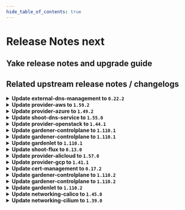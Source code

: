 ```yaml
---
hide_table_of_contents: true
---
```


# Release Notes next

## Yake release notes and upgrade guide

## Related upstream release notes / changelogs


<details>
<summary><b>Update external-dns-management to <code>0.22.2</code></b></summary>

# [gardener/external-dns-management]

## 🐛 Bug Fixes

- `[OPERATOR]` Deletion of source DNSEntries must wait for completed deletion of target entries. by @MartinWeindel [#407]
## 🏃 Others

- `[OPERATOR]` introduce `dns.gardener.cloud/target-hard-ignore` annotation by @MartinWeindel [#404]
- `[OPERATOR]` Use AWS SDK v2 for the `aws-route53` provider by @MartinWeindel [#400]
- `[OPERATOR]` Bumps golang from 1.23.3 to 1.23.4. by @dependabot[bot] [#401]
- `[OPERATOR]` Remove annotation `gardener.cloud/operation=reconcile` on reconciliation by @MartinWeindel [#406]

## Helm Charts
- dns-controller-manager: `europe-docker.pkg.dev/gardener-project/releases/charts/dns-controller-manager:v0.22.2`
## Docker Images
- dns-controller-manager: `europe-docker.pkg.dev/gardener-project/releases/dns-controller-manager:v0.22.2`


</details>

<details>
<summary><b>Update provider-aws to <code>1.59.2</code></b></summary>

# [gardener/gardener-extension-provider-aws]

## 🐛 Bug Fixes

- `[USER]` Fix the `NamespacedCloudProfile` status mutation. by @LucaBernstein [#1172]

## Helm Charts
- admission-aws-application: `europe-docker.pkg.dev/gardener-project/releases/charts/gardener/extensions/admission-aws-application:v1.59.2`
- admission-aws-runtime: `europe-docker.pkg.dev/gardener-project/releases/charts/gardener/extensions/admission-aws-runtime:v1.59.2`
- provider-aws: `europe-docker.pkg.dev/gardener-project/releases/charts/gardener/extensions/provider-aws:v1.59.2`
## Docker Images
- gardener-extension-admission-aws: `europe-docker.pkg.dev/gardener-project/releases/gardener/extensions/admission-aws:v1.59.2`
- gardener-extension-provider-aws: `europe-docker.pkg.dev/gardener-project/releases/gardener/extensions/provider-aws:v1.59.2`


</details>

<details>
<summary><b>Update provider-azure to <code>1.49.2</code></b></summary>

# [gardener/gardener-extension-provider-azure]

## 🐛 Bug Fixes

- `[USER]` Fix the `NamespacedCloudProfile` status mutation. by @LucaBernstein [#1041]

## Helm Charts
- admission-azure-application: `europe-docker.pkg.dev/gardener-project/releases/charts/gardener/extensions/admission-azure-application:v1.49.2`
- admission-azure-runtime: `europe-docker.pkg.dev/gardener-project/releases/charts/gardener/extensions/admission-azure-runtime:v1.49.2`
- provider-azure: `europe-docker.pkg.dev/gardener-project/releases/charts/gardener/extensions/provider-azure:v1.49.2`
## Docker Images
- gardener-extension-admission-azure: `europe-docker.pkg.dev/gardener-project/releases/gardener/extensions/admission-azure:v1.49.2`
- gardener-extension-provider-azure: `europe-docker.pkg.dev/gardener-project/releases/gardener/extensions/provider-azure:v1.49.2`


</details>

<details>
<summary><b>Update shoot-dns-service to <code>1.55.0</code></b></summary>

# [gardener/gardener-extension-shoot-dns-service]

## ⚠️ Breaking Changes

- `[OPERATOR]` The following extension chart values are changed:  
  - `.dnsControllerManager.vpa.minAllowed` -> `.dnsControllerManager.vpa.resourcePolicy.minAllowed`  
    
  Make sure to adapt your values to the breaking change when upgrading to this version of the extension. by @ialidzhikov [#409]
## 🐛 Bug Fixes

- `[OPERATOR]` Ensure record for DNSEntries are left untouched during migration. by @MartinWeindel [#408]
## 🏃 Others

- `[OPERATOR]` Bumps github.com/gardener/gardener from 1.108.0 to 1.109.0. by @dependabot[bot] [#403]
- `[OPERATOR]` Bumps github.com/gardener/gardener from 1.109.0 to 1.110.0. by @dependabot[bot] [#406]
- `[OPERATOR]` The extension Deployment does no longer specify memory limits. by @ialidzhikov [#409]
- `[OPERATOR]` Vertical scaling on CPU dropped in VPA resource by @MartinWeindel [#402]
# [gardener/external-dns-management]

## 🐛 Bug Fixes

- `[OPERATOR]` Deletion of source DNSEntries must wait for completed deletion of target entries. by @MartinWeindel [gardener/external-dns-management#407]
## 🏃 Others

- `[OPERATOR]` Use AWS SDK v2 for the `aws-route53` provider by @MartinWeindel [gardener/external-dns-management#400]
- `[OPERATOR]` Remove annotation `gardener.cloud/operation=reconcile` on reconciliation by @MartinWeindel [gardener/external-dns-management#406]
- `[OPERATOR]` Bumps golang from 1.23.3 to 1.23.4. by @dependabot[bot] [gardener/external-dns-management#401]
- `[OPERATOR]` introduce `dns.gardener.cloud/target-hard-ignore` annotation by @MartinWeindel [gardener/external-dns-management#404]

## Helm Charts
- admission-shoot-dns-service-application: `europe-docker.pkg.dev/gardener-project/releases/charts/gardener/extensions/admission-shoot-dns-service-application:v1.55.0`
- admission-shoot-dns-service-runtime: `europe-docker.pkg.dev/gardener-project/releases/charts/gardener/extensions/admission-shoot-dns-service-runtime:v1.55.0`
- shoot-dns-service: `europe-docker.pkg.dev/gardener-project/releases/charts/gardener/extensions/shoot-dns-service:v1.55.0`
## Docker Images
- gardener-extension-admission-shoot-dns-service: `europe-docker.pkg.dev/gardener-project/releases/gardener/extensions/admission-shoot-dns-service:v1.55.0`
- gardener-extension-shoot-dns-service: `europe-docker.pkg.dev/gardener-project/releases/gardener/extensions/shoot-dns-service:v1.55.0`


</details>

<details>
<summary><b>Update provider-openstack to <code>1.44.1</code></b></summary>

# [gardener/gardener-extension-provider-openstack]

## 🐛 Bug Fixes

- `[USER]` MCM update to v0.20.1: Increase VM status check timeout to 1200 seconds by @hebelsan [#939]

## Helm Charts
- admission-openstack-application: `europe-docker.pkg.dev/gardener-project/releases/charts/gardener/extensions/admission-openstack-application:v1.44.1`
- admission-openstack-runtime: `europe-docker.pkg.dev/gardener-project/releases/charts/gardener/extensions/admission-openstack-runtime:v1.44.1`
- provider-openstack: `europe-docker.pkg.dev/gardener-project/releases/charts/gardener/extensions/provider-openstack:v1.44.1`
## Docker Images
- gardener-extension-admission-openstack: `europe-docker.pkg.dev/gardener-project/releases/gardener/extensions/admission-openstack:v1.44.1`
- gardener-extension-provider-openstack: `europe-docker.pkg.dev/gardener-project/releases/gardener/extensions/provider-openstack:v1.44.1`


</details>

<details>
<summary><b>Update gardener-controlplane to <code>1.110.1</code></b></summary>

# [gardener/gardener]

## 🐛 Bug Fixes

- `[USER]` Fix initial scheduling of `Shoot` with `NamespacedCloudProfile` reference. by @LucaBernstein [#11076]

</details>

<details>
<summary><b>Update gardener-controlplane to <code>1.110.1</code></b></summary>

# [gardener/gardener]

## 🐛 Bug Fixes

- `[USER]` Fix initial scheduling of `Shoot` with `NamespacedCloudProfile` reference. by @LucaBernstein [#11076]

</details>

<details>
<summary><b>Update gardenlet to <code>1.110.1</code></b></summary>

# [gardener/gardener]

## 🐛 Bug Fixes

- `[USER]` Fix initial scheduling of `Shoot` with `NamespacedCloudProfile` reference. by @LucaBernstein [#11076]

</details>

<details>
<summary><b>Update shoot-flux to <code>0.13.0</code></b></summary>

## What's Changed
* 🤖 Update module github.com/onsi/gomega to v1.36.1 by @renovate in https://github.com/stackitcloud/gardener-extension-shoot-flux/pull/125
* Bump gardener to `v1.107` by @Duciwuci in https://github.com/stackitcloud/gardener-extension-shoot-flux/pull/127


**Full Changelog**: https://github.com/stackitcloud/gardener-extension-shoot-flux/compare/v0.12.0...v0.13.0

</details>

<details>
<summary><b>Update provider-alicloud to <code>1.57.0</code></b></summary>

# [gardener/gardener-extension-provider-alicloud]

## ⚠️ Breaking Changes

- `[OPERATOR]` The Helm charts for the `application` and `runtime` parts of the gardener-extension-admission-alicloud admission controller have been separated into standalone charts. These charts now assume a Garden setup with a virtual garden. Both charts must be deployed individually: the `runtime` chart on the Garden runtime cluster, and the `application` chart on the virtual garden. Additionally, the intermediate `global` level in the Helm values has been removed, so you may need to adjust your provided values accordingly. by @MartinWeindel [#746]
## ✨ New Features

- `[OPERATOR]` Adjustments for additional deployment of extension and admission controller on Garden runtime cluster by gardener-operator. by @MartinWeindel [#746]
## 🏃 Others

- `[OPERATOR]` Fixes Alicloud bastion instance CPU architecture not aligning with the image CPU architecture in certain conditions by @tedteng [#747]
- `[OPERATOR]` Remove the duplicate provider type check from the admission webhooks. by @LucaBernstein [#749]
- `[OPERATOR]` Bump gardener/gardener from v1.98.4 to v1.108.1. by @MartinWeindel [#746]

## Helm Charts
- admission-alicloud-application: `europe-docker.pkg.dev/gardener-project/releases/charts/gardener/extensions/admission-alicloud-application:v1.57.0`
- admission-alicloud-runtime: `europe-docker.pkg.dev/gardener-project/releases/charts/gardener/extensions/admission-alicloud-runtime:v1.57.0`
- provider-alicloud: `europe-docker.pkg.dev/gardener-project/releases/charts/gardener/extensions/provider-alicloud:v1.57.0`
## Docker Images
- gardener-extension-admission-alicloud: `europe-docker.pkg.dev/gardener-project/releases/gardener/extensions/admission-alicloud:v1.57.0`
- gardener-extension-provider-alicloud: `europe-docker.pkg.dev/gardener-project/releases/gardener/extensions/provider-alicloud:v1.57.0`


</details>

<details>
<summary><b>Update provider-gcp to <code>1.41.1</code></b></summary>

# [gardener/gardener-extension-provider-gcp]

## 🏃 Others

- `[OPERATOR]` Disable --allocate-node-cidrs in kube-controller-manager for kubernetes >= 1.31 as cloud-controller-manager takes over this responsibility. by @hebelsan [#937]

## Helm Charts
- admission-gcp-application: `europe-docker.pkg.dev/gardener-project/releases/charts/gardener/extensions/admission-gcp-application:v1.41.1`
- admission-gcp-runtime: `europe-docker.pkg.dev/gardener-project/releases/charts/gardener/extensions/admission-gcp-runtime:v1.41.1`
- provider-gcp: `europe-docker.pkg.dev/gardener-project/releases/charts/gardener/extensions/provider-gcp:v1.41.1`
## Docker Images
- gardener-extension-admission-gcp: `europe-docker.pkg.dev/gardener-project/releases/gardener/extensions/admission-gcp:v1.41.1`
- gardener-extension-provider-gcp: `europe-docker.pkg.dev/gardener-project/releases/gardener/extensions/provider-gcp:v1.41.1`


</details>

<details>
<summary><b>Update cert-management to <code>0.17.2</code></b></summary>

# [gardener/cert-management]

## 🏃 Others

- `[OPERATOR]` Support `DNSRecord.spec.class` by annotation `cert.gardener.cloud/dnsrecord-class` by @MartinWeindel [#384]
## 📖 Documentation

- `[DEVELOPER]` Document gaps between the community `cert-manager` and Gardener's `cert-management`. by @marc1404 [#379]

## Helm Charts
- cert-controller-manager: `europe-docker.pkg.dev/gardener-project/releases/charts/cert-controller-manager:v0.17.2`
## Docker Images
- cert-management: `europe-docker.pkg.dev/gardener-project/releases/cert-controller-manager:v0.17.2`


</details>

<details>
<summary><b>Update gardener-controlplane to <code>1.110.2</code></b></summary>

# [gardener/gardener]

## 🐛 Bug Fixes

- `[OPERATOR]` A permission issue was fixed that prevented the `VPAEvictionRequirements` controller to patch `VPA` resources in the garden runtime cluster, in case it is also registered as a seed. by @timuthy [#11143]
## 🏃 Others

- `[DEVELOPER]` The order of the predicates for extension controllers has been changed to ensure that class and types are checked first.   
  This avoids side effects by the passed predicates especially if the controller runs on the runtime cluster. by @oliver-goetz [#11133]

## Helm Charts
- controlplane: `europe-docker.pkg.dev/gardener-project/releases/charts/gardener/controlplane:v1.110.2`
- gardenlet: `europe-docker.pkg.dev/gardener-project/releases/charts/gardener/gardenlet:v1.110.2`
- operator: `europe-docker.pkg.dev/gardener-project/releases/charts/gardener/operator:v1.110.2`
- resource-manager: `europe-docker.pkg.dev/gardener-project/releases/charts/gardener/resource-manager:v1.110.2`
## Docker Images
- admission-controller: `europe-docker.pkg.dev/gardener-project/releases/gardener/admission-controller:v1.110.2`
- apiserver: `europe-docker.pkg.dev/gardener-project/releases/gardener/apiserver:v1.110.2`
- controller-manager: `europe-docker.pkg.dev/gardener-project/releases/gardener/controller-manager:v1.110.2`
- gardenlet: `europe-docker.pkg.dev/gardener-project/releases/gardener/gardenlet:v1.110.2`
- node-agent: `europe-docker.pkg.dev/gardener-project/releases/gardener/node-agent:v1.110.2`
- operator: `europe-docker.pkg.dev/gardener-project/releases/gardener/operator:v1.110.2`
- resource-manager: `europe-docker.pkg.dev/gardener-project/releases/gardener/resource-manager:v1.110.2`
- scheduler: `europe-docker.pkg.dev/gardener-project/releases/gardener/scheduler:v1.110.2`


</details>

<details>
<summary><b>Update gardener-controlplane to <code>1.110.2</code></b></summary>

# [gardener/gardener]

## 🐛 Bug Fixes

- `[OPERATOR]` A permission issue was fixed that prevented the `VPAEvictionRequirements` controller to patch `VPA` resources in the garden runtime cluster, in case it is also registered as a seed. by @timuthy [#11143]
## 🏃 Others

- `[DEVELOPER]` The order of the predicates for extension controllers has been changed to ensure that class and types are checked first.   
  This avoids side effects by the passed predicates especially if the controller runs on the runtime cluster. by @oliver-goetz [#11133]

## Helm Charts
- controlplane: `europe-docker.pkg.dev/gardener-project/releases/charts/gardener/controlplane:v1.110.2`
- gardenlet: `europe-docker.pkg.dev/gardener-project/releases/charts/gardener/gardenlet:v1.110.2`
- operator: `europe-docker.pkg.dev/gardener-project/releases/charts/gardener/operator:v1.110.2`
- resource-manager: `europe-docker.pkg.dev/gardener-project/releases/charts/gardener/resource-manager:v1.110.2`
## Docker Images
- admission-controller: `europe-docker.pkg.dev/gardener-project/releases/gardener/admission-controller:v1.110.2`
- apiserver: `europe-docker.pkg.dev/gardener-project/releases/gardener/apiserver:v1.110.2`
- controller-manager: `europe-docker.pkg.dev/gardener-project/releases/gardener/controller-manager:v1.110.2`
- gardenlet: `europe-docker.pkg.dev/gardener-project/releases/gardener/gardenlet:v1.110.2`
- node-agent: `europe-docker.pkg.dev/gardener-project/releases/gardener/node-agent:v1.110.2`
- operator: `europe-docker.pkg.dev/gardener-project/releases/gardener/operator:v1.110.2`
- resource-manager: `europe-docker.pkg.dev/gardener-project/releases/gardener/resource-manager:v1.110.2`
- scheduler: `europe-docker.pkg.dev/gardener-project/releases/gardener/scheduler:v1.110.2`


</details>

<details>
<summary><b>Update gardenlet to <code>1.110.2</code></b></summary>

# [gardener/gardener]

## 🐛 Bug Fixes

- `[OPERATOR]` A permission issue was fixed that prevented the `VPAEvictionRequirements` controller to patch `VPA` resources in the garden runtime cluster, in case it is also registered as a seed. by @timuthy [#11143]
## 🏃 Others

- `[DEVELOPER]` The order of the predicates for extension controllers has been changed to ensure that class and types are checked first.   
  This avoids side effects by the passed predicates especially if the controller runs on the runtime cluster. by @oliver-goetz [#11133]

## Helm Charts
- controlplane: `europe-docker.pkg.dev/gardener-project/releases/charts/gardener/controlplane:v1.110.2`
- gardenlet: `europe-docker.pkg.dev/gardener-project/releases/charts/gardener/gardenlet:v1.110.2`
- operator: `europe-docker.pkg.dev/gardener-project/releases/charts/gardener/operator:v1.110.2`
- resource-manager: `europe-docker.pkg.dev/gardener-project/releases/charts/gardener/resource-manager:v1.110.2`
## Docker Images
- admission-controller: `europe-docker.pkg.dev/gardener-project/releases/gardener/admission-controller:v1.110.2`
- apiserver: `europe-docker.pkg.dev/gardener-project/releases/gardener/apiserver:v1.110.2`
- controller-manager: `europe-docker.pkg.dev/gardener-project/releases/gardener/controller-manager:v1.110.2`
- gardenlet: `europe-docker.pkg.dev/gardener-project/releases/gardener/gardenlet:v1.110.2`
- node-agent: `europe-docker.pkg.dev/gardener-project/releases/gardener/node-agent:v1.110.2`
- operator: `europe-docker.pkg.dev/gardener-project/releases/gardener/operator:v1.110.2`
- resource-manager: `europe-docker.pkg.dev/gardener-project/releases/gardener/resource-manager:v1.110.2`
- scheduler: `europe-docker.pkg.dev/gardener-project/releases/gardener/scheduler:v1.110.2`


</details>

<details>
<summary><b>Update networking-calico to <code>1.45.0</code></b></summary>

# [gardener/gardener-extension-networking-calico]

## 🏃 Others

- `[OPERATOR]` Allow running without overlay configuration. by @axel7born [#546]
- `[OPERATOR]` Disable masquerading of IPv6 pod traffic which leaves the cluster. by @DockToFuture [#547]
- `[OPERATOR]` Support VXLAN as overlay. by @DockToFuture [#556]
- `[OPERATOR]` Update calico to `v3.29.1`. by @DockToFuture [#558]

## Helm Charts
- admission-calico-application: `europe-docker.pkg.dev/gardener-project/releases/charts/gardener/extensions/admission-calico-application:v1.45.0`
- admission-calico-runtime: `europe-docker.pkg.dev/gardener-project/releases/charts/gardener/extensions/admission-calico-runtime:v1.45.0`
- networking-calico: `europe-docker.pkg.dev/gardener-project/releases/charts/gardener/extensions/networking-calico:v1.45.0`
## Docker Images
- gardener-extension-admission-calico: `europe-docker.pkg.dev/gardener-project/releases/gardener/extensions/admission-calico:v1.45.0`
- gardener-extension-networking-calico: `europe-docker.pkg.dev/gardener-project/releases/gardener/extensions/networking-calico:v1.45.0`


</details>

<details>
<summary><b>Update networking-cilium to <code>1.39.0</code></b></summary>

# [gardener/gardener-extension-networking-cilium]

## 🏃 Others

- `[OPERATOR]` Disable masquerading of IPv6 pod traffic which leaves the cluster. by @axel7born [#462]

## Helm Charts
- admission-cilium-application: `europe-docker.pkg.dev/gardener-project/releases/charts/gardener/extensions/admission-cilium-application:v1.39.0`
- admission-cilium-runtime: `europe-docker.pkg.dev/gardener-project/releases/charts/gardener/extensions/admission-cilium-runtime:v1.39.0`
- networking-cilium: `europe-docker.pkg.dev/gardener-project/releases/charts/gardener/extensions/networking-cilium:v1.39.0`
## Docker Images
- gardener-extension-admission-cilium: `europe-docker.pkg.dev/gardener-project/releases/gardener/extensions/admission-cilium:v1.39.0`
- gardener-extension-networking-cilium: `europe-docker.pkg.dev/gardener-project/releases/gardener/extensions/networking-cilium:v1.39.0`


</details>
